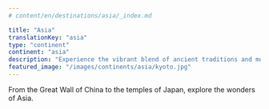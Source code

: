 ```yaml
---
# content/en/destinations/asia/_index.md

title: "Asia"
translationKey: "asia"
type: "continent"
continent: "asia"
description: "Experience the vibrant blend of ancient traditions and modern innovation across the world's largest continent"
featured_image: "/images/continents/asia/kyoto.jpg"
---
```

From the Great Wall of China to the temples of Japan, explore the wonders of Asia.